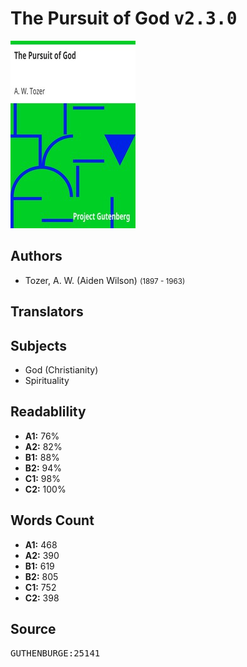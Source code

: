# The Pursuit of God <kbd>v2.3.0</kbd>

![](./cover.medium.jpg "")

## Authors


 - Tozer, A. W. (Aiden Wilson) <small>(1897 - 1963)</small>

## Translators



## Subjects


 - God (Christianity)
 - Spirituality

## Readablility


 - **A1:** 76%
 - **A2:** 82%
 - **B1:** 88%
 - **B2:** 94%
 - **C1:** 98%
 - **C2:** 100%

## Words Count


 - **A1:** 468
 - **A2:** 390
 - **B1:** 619
 - **B2:** 805
 - **C1:** 752
 - **C2:** 398

## Source


<kbd>GUTHENBURGE:25141</kbd>
